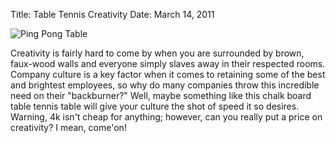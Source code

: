 Title: Table Tennis Creativity
Date: March 14, 2011

<img src="http://c522735.r35.cf2.rackcdn.com/chalk-ping-pong-table.jpeg" alt="Ping Pong Table" />

Creativity is fairly hard to come by when you are surrounded by brown, faux-wood walls and everyone simply slaves away in their respected rooms. Company culture is a key factor when it comes to retaining some of the best and brightest employees, so why do many companies throw this incredible need on their "backburner?" Well, maybe something like this chalk board table tennis table will give your culture the shot of speed it so desires. Warning, 4k isn't cheap for anything; however, can you really put a price on creativity? I mean, come'on!</p>
&nbsp;
